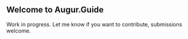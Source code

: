 ## Welcome to Augur.Guide

Work in progress. Let me know if you want to contribute, submissions welcome.

